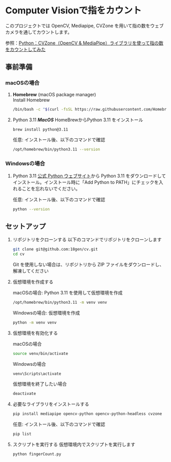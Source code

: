 # Computer Visionで指をカウント

このプロジェクトでは OpenCV, Mediapipe, CVZone を用いて指の数をウェブカメラを通してカウントします。

参照：[Python：CVZone（OpenCV & MediaPipe）ライブラリを使って指の数をカウントしてみた](https://life-wisdom.xyz/20211207/1721/)

## 事前準備

### macOSの場合
1. **Homebrew** (macOS package manager)  
   Install Homebrew
   ```bash
   /bin/bash -c "$(curl -fsSL https://raw.githubusercontent.com/Homebrew/install/HEAD/install.sh)"
   ```
2. Python 3.11
    ***MacOS***
    HomeBrewからPython 3.11 をインストール
    ```bash
    brew install python@3.11
    ```
    任意: インストール後、以下のコマンドで確認
    ```bash
    /opt/homebrew/bin/python3.11 --version
    ```

### Windowsの場合
1. Python 3.11
    [公式 Python ウェブサイト](https://www.python.org/downloads/)から Python 3.11 をダウンロードしてインストール。インストール時に「Add Python to PATH」にチェックを入れることを忘れないでください。

   任意: インストール後、以下のコマンドで確認
    ```bash
    python --version
    ```

## セットアップ
1. リポジトリをクローンする
    以下のコマンドでリポジトリをクローンします
    ```bash
    git clone git@github.com:18gen/cv.git
    cd cv
    ```
    Git を使用しない場合は、リポジトリから ZIP ファイルをダウンロードし、解凍してください

2. 仮想環境を作成する

   macOSの場合: Python 3.11 を使用して仮想環境を作成
    ```bash
    /opt/homebrew/bin/python3.11 -m venv venv
    ```
   Windowsの場合: 仮想環境を作成
    ```bash
    python -m venv venv
    ```

4. 仮想環境を有効化する

   macOSの場合
    ```bash
    source venv/bin/activate
    ```
    Windowsの場合
    ```bash
    venv\Scripts\activate
    ```
    仮想環境を終了したい場合
    ```bash
    deactivate
    ```

6. 必要なライブラリをインストールする
    ```bash
    pip install mediapipe opencv-python opencv-python-headless cvzone
    ```
    任意: インストール後、以下のコマンドで確認
    ```bash
    pip list
    ```

7. スクリプトを実行する
    仮想環境内でスクリプトを実行します
    ```bash
    python fingerCount.py
    ```
